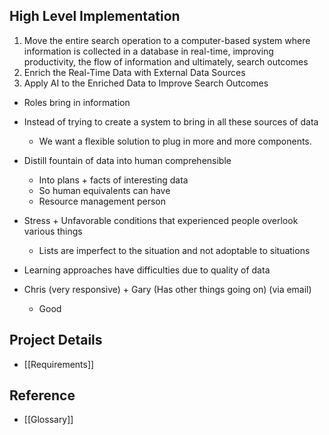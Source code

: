 

## High Level Implementation

1. Move the entire search operation to a computer-based system where information is collected in a database in real-time, improving productivity, the flow of information and ultimately, search outcomes
2. Enrich the Real-Time Data with External Data Sources
3. Apply AI to the Enriched Data to Improve Search Outcomes


- Roles bring in information 
- Instead of trying to create a system to bring in all these sources of data
	- We want a flexible solution to plug in more and more components.
- Distill fountain of data into human comprehensible
	- Into plans + facts of interesting data
	- So human equivalents can have
	- Resource management person 
- Stress + Unfavorable conditions that experienced people overlook various things
	- Lists are imperfect to the situation and not adoptable to situations
- Learning approaches have difficulties due to quality of data

- Chris (very responsive) + Gary (Has other things going on) (via email)
	- Good

## Project Details
- [[Requirements]]

## Reference
- [[Glossary]]